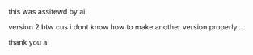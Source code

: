 this was assitewd by ai




version 2 btw cus i dont know how to make another version properly....
 



thank you ai
